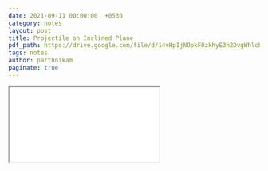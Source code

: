 ```yaml
---
date: 2021-09-11 00:00:00  +0530
category: notes
layout: post
title: Projectile on Inclined Plane
pdf_path: https://drive.google.com/file/d/14vHpIjNOpkFOzkhyE3h2DvgWhlcbEFMP/preview?usp=sharing
tags: notes
author: parthnikam
paginate: true
---
```


<iframe class="embed-pdf" src="{{ page.pdf_path }}#toolbar=0" seamless="seamless" scrolling="no" style="overflow:hidden"></iframe>
